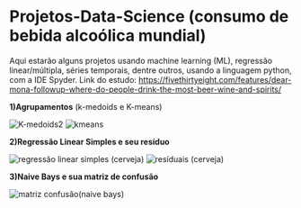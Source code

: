 # Projetos-Data-Science (consumo de bebida alcoólica mundial)
Aqui estarão alguns projetos usando machine learning (ML), regressão linear/múltipla, séries temporais, dentre outros, usando a linguagem python, com a IDE Spyder.
Link do estudo: https://fivethirtyeight.com/features/dear-mona-followup-where-do-people-drink-the-most-beer-wine-and-spirits/

**1)Agrupamentos** (k-medoids e K-means)

![K-medoids2](https://user-images.githubusercontent.com/48027825/64828266-01027c80-d59e-11e9-88a1-800adfcbb999.png)
![kmeans](https://user-images.githubusercontent.com/48027825/64903133-c37b1d80-d689-11e9-899d-4e7d378ce7dd.png)

**2)Regressão Linear Simples e seu resíduo**

![regressão linear simples (cerveja)](https://user-images.githubusercontent.com/48027825/64828513-2cd23200-d59f-11e9-94e9-5a5b04b81540.png) 
![resíduais (cerveja)](https://user-images.githubusercontent.com/48027825/64828524-365b9a00-d59f-11e9-9af1-2dc8a93761d6.png)

**3)Naive Bays e sua matriz de confusão**

![matriz confusão(naive bays)](https://user-images.githubusercontent.com/48027825/64828534-45424c80-d59f-11e9-9d57-634fb2c50d09.png)
